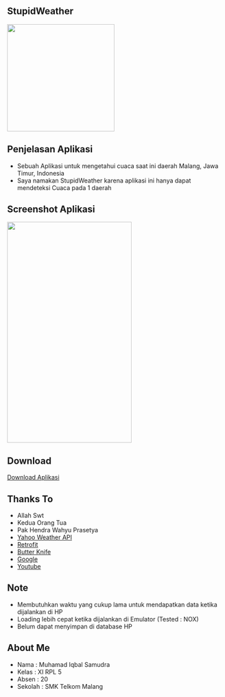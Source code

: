 ## StupidWeather
<img src="https://cloud.githubusercontent.com/assets/21413338/20974158/e455bcd2-bccd-11e6-9b54-882dde19c8c5.png" width="250" height="250" />

## Penjelasan Aplikasi
* Sebuah Aplikasi untuk mengetahui cuaca saat ini daerah Malang, Jawa Timur, Indonesia
* Saya namakan StupidWeather karena aplikasi ini hanya dapat mendeteksi Cuaca pada 1 daerah

## Screenshot Aplikasi
<img src="https://cloud.githubusercontent.com/assets/21413338/20974321/6246dc20-bcce-11e6-9989-51fb9145f5d5.png" width="290" height="515" />

## Download
[Download Aplikasi](https://www.mediafire.com/?33bam04f506ii6s/)

## Thanks To
- Allah Swt
- Kedua Orang Tua
- Pak Hendra Wahyu Prasetya
- [Yahoo Weather API](https://developer.yahoo.com/weather/)
- [Retrofit](https://square.github.io/retrofit/)
- [Butter Knife](http://jakewharton.github.io/butterknife/)
- [Google](http://www.google.com)
- [Youtube](http://www.youtube.com)

## Note
- Membutuhkan waktu yang cukup lama untuk mendapatkan data ketika dijalankan di HP
- Loading lebih cepat ketika dijalankan di Emulator (Tested : NOX)
- Belum dapat menyimpan di database HP

## About Me
* Nama : Muhamad Iqbal Samudra
* Kelas : XI RPL 5
* Absen : 20
* Sekolah : SMK Telkom Malang
